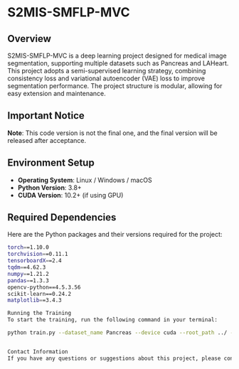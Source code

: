 # S2MIS-SMFLP-MVC

## Overview

S2MIS-SMFLP-MVC is a deep learning project designed for medical image segmentation, supporting multiple datasets such as Pancreas and LAHeart. This project adopts a semi-supervised learning strategy, combining consistency loss and variational autoencoder (VAE) loss to improve segmentation performance. The project structure is modular, allowing for easy extension and maintenance.

## Important Notice

**Note**: This code version is not the final one, and the final version will be released after acceptance.

## Environment Setup

- **Operating System**: Linux / Windows / macOS
- **Python Version**: 3.8+
- **CUDA Version**: 10.2+ (if using GPU)

## Required Dependencies

Here are the Python packages and their versions required for the project:

```bash
torch==1.10.0
torchvision==0.11.1
tensorboardX==2.4
tqdm==4.62.3
numpy==1.21.2
pandas==1.3.3
opencv-python==4.5.3.56
scikit-learn==0.24.2
matplotlib==3.4.3

Running the Training
To start the training, run the following command in your terminal:

python train.py --dataset_name Pancreas --device cuda --root_path ../ --exp Mine --model mine_v4_test --max_iteration 15000 --max_samples 62 --labeled_bs 2 --batch_size 4 --base_lr 0.01 --deterministic 1 --labelnum 16 --seed 1337 --gpu 0 --consistency 1.25 --consistency_rampup 40.0 --temperature 0.1 --lamda 0.5 --beta 0.5 --N 1


Contact Information
If you have any questions or suggestions about this project, please contact me through email: zhanghongyu22@mails.jlu.edu.cn or QQ Group (Chinese): 906808850.


